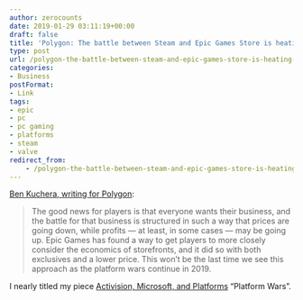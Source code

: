 ```yaml
---
author: zerocounts
date: 2019-01-29 03:11:19+00:00
draft: false
title: 'Polygon: The battle between Steam and Epic Games Store is heating up'
type: post
url: /polygon-the-battle-between-steam-and-epic-games-store-is-heating-up/
categories:
- Business
postFormat:
- Link
tags:
- epic
- pc
- pc gaming
- platforms
- steam
- valve
redirect_from:
    - /polygon-the-battle-between-steam-and-epic-games-store-is-heating-up/
---
```


[Ben Kuchera, writing for Polygon](https://www.polygon.com/2019/1/29/18200893/epic-games-store-steam-metro-exclusives):

> The good news for players is that everyone wants their business, and the battle for that business is structured in such a way that prices are going down, while profits — at least, in some cases — may be going up. Epic Games has found a way to get players to more closely consider the economics of storefronts, and it did so with both exclusives and a lower price. This won’t be the last time we see this approach as the platform wars continue in 2019.

I nearly titled my piece [Activision, Microsoft, and Platforms](/2019/01/21/activision-microsoft-and-platforms/) “Platform Wars”.